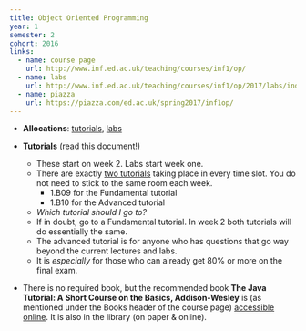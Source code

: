 ```yaml
---
title: Object Oriented Programming
year: 1
semester: 2
cohort: 2016
links:
  - name: course page
    url: http://www.inf.ed.ac.uk/teaching/courses/inf1/op/
  - name: labs
    url: http://www.inf.ed.ac.uk/teaching/courses/inf1/op/2017/labs/index.html
  - name: piazza
    url: https://piazza.com/ed.ac.uk/spring2017/inf1op/
---
```

-   **Allocations**: [tutorials], [labs]
-   **[Tutorials](http://www.inf.ed.ac.uk/teaching/courses/inf1/op/tutorials.html)** (read this document!)
    - These start on week 2. Labs start week one.
    - There are exactly [two tutorials] taking place in every time slot. You do not need to stick to the same room each week.
      - 1.B09 for the Fundamental tutorial
      - 1.B10 for the Advanced tutorial
    -   _Which tutorial should I go to?_
      - If in doubt, go to a Fundamental tutorial. In week 2 both tutorials will do essentially the same.
      - The advanced tutorial is for anyone who has questions that go way beyond the current lectures and labs.
      - It is _especially_ for those who can already get 80% or more on the final exam.
   
-   There is no required book, but the recommended book **The Java Tutorial: A Short Course on the Basics, Addison-Wesley** is (as mentioned under the Books header of the course page) [accessible online]. It is also in the library (on paper & online).

   [tutorials]: https://portal.theon.inf.ed.ac.uk/reports/upt/open/TP072_Tutorial_Groups/inf1-op.shtml
   [labs]: https://portal.theon.inf.ed.ac.uk/reports/upt/open/TP082_Laboratory_Groups/inf1-op.shtml
   [two tutorials]: http://www.inf.ed.ac.uk/teaching/courses/inf1/op/tutorial-list.html
   [accessible online]: https://docs.oracle.com/javase/tutorial/
